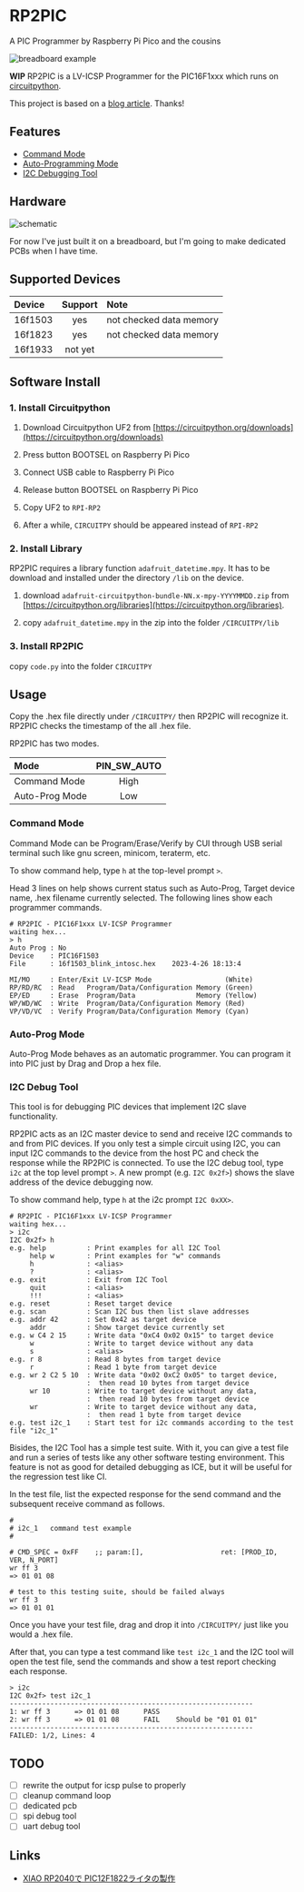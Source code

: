 # RP2PIC

A PIC Programmer by Raspberry Pi Pico and the cousins

![breadboard example](img/breadboard.jpg)

**WIP**
RP2PIC is a LV-ICSP Programmer for the PIC16F1xxx which runs on [circuitpython](https://circuitpython.org/).

This project is based on a [blog article](https://ameblo.jp/lonetrip/entry-12763727309.html). Thanks!

## Features

- [Command Mode](#command-mode)
- [Auto-Programming Mode](#auto-prog-mode)
- [I2C Debugging Tool](#i2c-debug-tool)

## Hardware
![schematic](img/rp2pic_schematic.png)

For now I've just built it on a breadboard, but I'm going to make dedicated PCBs when I have time.

## Supported Devices

|Device|Support|Note|
|:---|:---:|:---|
|16f1503|yes|not checked data memory|
|16f1823|yes|not checked data memory|
|16f1933|not yet||


## Software Install

### 1. Install Circuitpython
1. Download Circuitpython UF2 from [https://circuitpython.org/downloads](https://circuitpython.org/downloads)

1. Press button BOOTSEL on Raspberry Pi Pico
1. Connect USB cable to Raspberry Pi Pico
1. Release button BOOTSEL on Raspberry Pi Pico
1. Copy UF2 to `RPI-RP2`
1. After a while, `CIRCUITPY` should be appeared instead of `RPI-RP2` 

### 2. Install Library

RP2PIC requires a library function `adafruit_datetime.mpy`.
It has to be download and installed under the directory `/lib` on the device. 

1. download `adafruit-circuitpython-bundle-NN.x-mpy-YYYYMMDD.zip` from [https://circuitpython.org/libraries](https://circuitpython.org/libraries).

1. copy `adafruit_datetime.mpy` in the zip into the folder `/CIRCUITPY/lib`

### 3. Install RP2PIC
copy `code.py` into the folder `CIRCUITPY`

## Usage
Copy the .hex file directly under `/CIRCUITPY/` then RP2PIC will recognize it. RP2PIC checks the timestamp of the all .hex file.

RP2PIC has two modes.

|Mode|PIN_SW_AUTO|
|:---|:--:|
|Command Mode| High|
|Auto-Prog Mode| Low|

### Command Mode

Command Mode can be Program/Erase/Verify by CUI through USB serial terminal such like gnu screen, minicom, teraterm, etc.

To show command help, type `h` at the top-level prompt `>`.

Head 3 lines on help shows current status such as Auto-Prog, Target device name, .hex filename currently selected. The following lines show each programmer commands.

```
# RP2PIC - PIC16F1xxx LV-ICSP Programmer
waiting hex...
> h
Auto Prog : No
Device    : PIC16F1503
File      : 16f1503_blink_intosc.hex    2023-4-26 18:13:4

MI/MO     : Enter/Exit LV-ICSP Mode                  (White)
RP/RD/RC  : Read   Program/Data/Configuration Memory (Green)
EP/ED     : Erase  Program/Data               Memory (Yellow)
WP/WD/WC  : Write  Program/Data/Configuration Memory (Red)
VP/VD/VC  : Verify Program/Data/Configuration Memory (Cyan)
```

### Auto-Prog Mode

Auto-Prog Mode behaves as an automatic programmer. You can program it into PIC just by Drag and Drop a hex file.

### I2C Debug Tool

This tool is for debugging PIC devices that implement I2C slave functionality.

RP2PIC acts as an I2C master device to send and receive I2C commands to and from PIC devices. If you only test a simple circuit using I2C, you can input I2C commands to the device from the host PC and check the response while the RP2PIC is connected. To use the I2C debug tool, type `i2c` at the top level prompt `>`. A new prompt (e.g. `I2C 0x2f>`) shows the slave address of the device debugging now.

To show command help, type `h` at the i2c prompt `I2C 0xXX>`.

```
# RP2PIC - PIC16F1xxx LV-ICSP Programmer
waiting hex...
> i2c
I2C 0x2f> h
e.g. help          : Print examples for all I2C Tool
     help w        : Print examples for "w" commands
     h             : <alias>
     ?             : <alias>
e.g. exit          : Exit from I2C Tool
     quit          : <alias>
     !!!           : <alias>
e.g. reset         : Reset target device
e.g. scan          : Scan I2C bus then list slave addresses
e.g. addr 42       : Set 0x42 as target device
     addr          : Show target device currently set
e.g. w C4 2 15     : Write data "0xC4 0x02 0x15" to target device
     w             : Write to target device without any data
     s             : <alias>
e.g. r 8           : Read 8 bytes from target device
     r             : Read 1 byte from target device
e.g. wr 2 C2 5 10  : Write data "0x02 0xC2 0x05" to target device,
                   :  then read 10 bytes from target device
     wr 10         : Write to target device without any data,
                   :  then read 10 bytes from target device
     wr            : Write to target device without any data,
                   :  then read 1 byte from target device
e.g. test i2c_1    : Start test for i2c commands according to the test file "i2c_1"
```

Bisides, the I2C Tool has a simple test suite. With it, you can give a test file and run a series of tests like any other software testing environment. This feature is not as good for detailed debugging as ICE, but it will be useful for the regression test like CI.

In the test file, list the expected response for the send command and the subsequent receive command as follows.
```
#
# i2c_1   command test example
#

# CMD_SPEC = 0xFF	 ;; param:[],			        ret: [PROD_ID, VER, N_PORT]
wr ff 3
=> 01 01 08

# test to this testing suite, should be failed always
wr ff 3
=> 01 01 01
```

Once you have your test file, drag and drop it into `/CIRCUITPY/` just like you would a .hex file.

After that, you can type a test command like `test i2c_1` and the I2C tool will open the test file, send the commands and show a test report checking each response.
```
> i2c
I2C 0x2f> test i2c_1
------------------------------------------------------------
1: wr ff 3      => 01 01 08      PASS
2: wr ff 3      => 01 01 08      FAIL    Should be "01 01 01"
------------------------------------------------------------
FAILED: 1/2, Lines: 4
```

## TODO
- [ ] rewrite the output for icsp pulse to properly 
- [ ] cleanup command loop
- [ ] dedicated pcb
- [ ] spi debug tool
- [ ] uart debug tool

## Links

- [XIAO RP2040で PIC12F1822ライタの製作](https://ameblo.jp/lonetrip/entry-12763727309.html)
